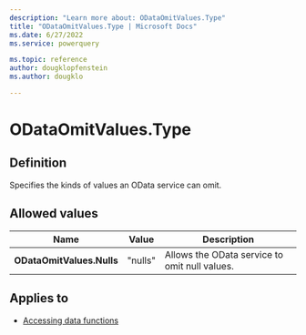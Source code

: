 ```yaml
---
description: "Learn more about: ODataOmitValues.Type"
title: "ODataOmitValues.Type | Microsoft Docs"
ms.date: 6/27/2022
ms.service: powerquery

ms.topic: reference
author: dougklopfenstein
ms.author: dougklo

---
```

# ODataOmitValues.Type

## Definition

Specifies the kinds of values an OData service can omit.

## Allowed values

|Name|Value|Description|
| ------- | --- | ----------- |
|**ODataOmitValues.Nulls**|"nulls"|Allows the OData service to omit null values.|

## Applies to

* [Accessing data functions](accessing-data-functions.md)
